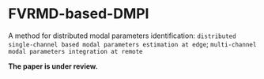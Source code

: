 # FVRMD-based-DMPI
A method for distributed modal parameters identification: `distributed single-channel based modal parameters estimation at edge`; `multi-channel modal parameters integration at remote`

**The paper is under review.**
